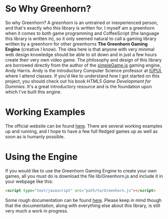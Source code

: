 So Why Greenhorn?
=================

So why Greenhorn? A *greenhorn* is an untrained or inexperienced person, and that's exactly who this library is written for. I myself am a greenhorn when it comes to both game programming and CoffeeScript (the language this library is written in), so it only seemed natural to call a gaming library written by a greenhorn for other greenhorns **The Greenhorn Gaming Engine** (creative I know). The idea here is that anyone with very minimal web design knowledge should be able to sit down and in just a few hours create their very own video game. The philosophy and design of this library are borrowed directly from the author of the [simpleGame.js](http://aharrisbooks.net/h5g) gaming engine, Andy Harris. Andy is the introductory Computer Science professor at [IUPUI](http://iupui.edu), where I attend classes. If you'd like to understand how I got started on this project, you should check out his book *HTML5 Game Development for Dummies*. It's a great introductory resource and is the  foundation upon which I've built this engine.

Working Examples
================

The official website can be found [here](http://sedabull.github.io/Greenhorn). There are several working examples up and running, and I hope to have a few full fledged games up as well as soon as is humanly possible.

Using the Engine
================

If you would like to use the Greenhorn Gaming Engine to create your own games, all you must do
is download the file lib/Greenhorn.js and include it in your webpage like this:
```html
<script type="text/javascript" src="path/to/Greenhorn.js"></script>
```
Some rough documentation can be found [here](http://github.com/sedabull/Greenhorn/wiki/API). Please keep in mind though that the documentation, along with everything else about this library, is still very much a work in progress.
